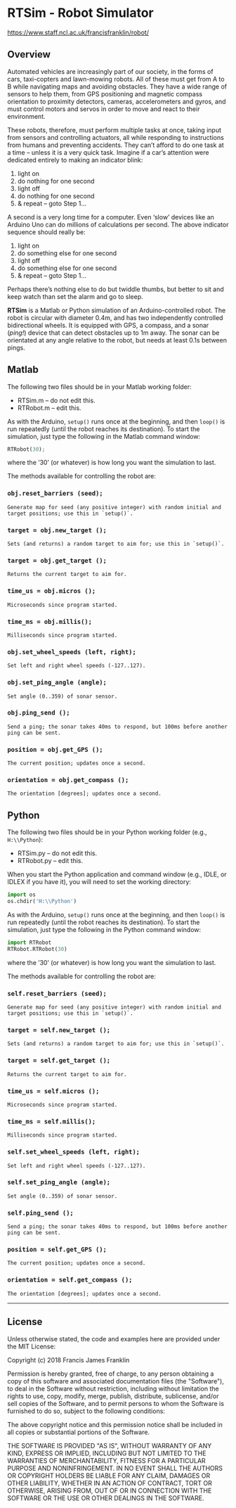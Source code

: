 RTSim - Robot Simulator
=======================

https://www.staff.ncl.ac.uk/francisfranklin/robot/

## Overview

Automated vehicles are increasingly part of our society, in the forms of cars, taxi-copters and lawn-mowing robots. All of these must get from A to B while navigating maps and avoiding obstacles. They have a wide range of sensors to help them, from GPS positioning and magnetic compass orientation to proximity detectors, cameras, accelerometers and gyros, and must control motors and servos in order to move and react to their environment.

These robots, therefore, must perform multiple tasks at once, taking input from sensors and controlling actuators, all while responding to instructions from humans and preventing accidents. They can’t afford to do one task at a time – unless it is a very quick task. Imagine if a car’s attention were dedicated entirely to making an indicator blink:

1. light on
2. do nothing for one second
3. light off
4. do nothing for one second
5. & repeat – goto Step 1…

A second is a very long time for a computer. Even ‘slow’ devices like an Arduino Uno can do millions of calculations per second. The above indicator sequence should really be:

1. light on
2. do something else for one second
3. light off
4. do something else for one second
5. & repeat – goto Step 1…

Perhaps there’s nothing else to do but twiddle thumbs, but better to sit and keep watch than set the alarm and go to sleep.

**RTSim** is a Matlab or Python simulation of an Arduino-controlled robot. The robot is circular with diameter 0.4m, and has two independently controlled bidirectional wheels. It is equipped with GPS, a compass, and a sonar (*ping!*) device that can detect obstacles up to 1m away. The sonar can be orientated at any angle relative to the robot, but needs at least 0.1s between pings.

## Matlab

The following two files should be in your Matlab working folder:

- RTSim.m – do not edit this.
- RTRobot.m – edit this.

As with the Arduino, `setup()` runs once at the beginning, and then `loop()` is run repeatedly (until the robot reaches its destination). To start the simulation, just type the following in the Matlab command window:
```python
RTRobot(30);
```
where the ’30’ (or whatever) is how long you want the simulation to last.

The methods available for controlling the robot are:

### `obj.reset_barriers (seed);`
    Generate map for seed (any positive integer) with random initial and target positions; use this in `setup()`.
### `target = obj.new_target ();`
    Sets (and returns) a random target to aim for; use this in `setup()`.
### `target = obj.get_target ();`
    Returns the current target to aim for.
### `time_us = obj.micros ();`
    Microseconds since program started.
### `time_ms = obj.millis();`
    Milliseconds since program started.
### `obj.set_wheel_speeds (left, right);`
    Set left and right wheel speeds (-127..127).
### `obj.set_ping_angle (angle);`
    Set angle (0..359) of sonar sensor.
### `obj.ping_send ();`
    Send a ping; the sonar takes 40ms to respond, but 100ms before another ping can be sent.
### `position = obj.get_GPS ();`
    The current position; updates once a second.
### `orientation = obj.get_compass ();`
    The orientation [degrees]; updates once a second. 

## Python

The following two files should be in your Python working folder (e.g., `H:\\Python`):

- RTSim.py – do not edit this.
- RTRobot.py – edit this.

When you start the Python application and command window (e.g., IDLE, or IDLEX if you have it), you will need to set the working directory:
```python
import os
os.chdir('H:\\Python')
```

As with the Arduino, `setup()` runs once at the beginning, and then `loop()` is run repeatedly (until the robot reaches its destination). To start the simulation, just type the following in the Python command window:
```python
import RTRobot
RTRobot.RTRobot(30)
```
where the ’30’ (or whatever) is how long you want the simulation to last.

The methods available for controlling the robot are:

### `self.reset_barriers (seed);`
    Generate map for seed (any positive integer) with random initial and target positions; use this in `setup()`.
### `target = self.new_target ();`
    Sets (and returns) a random target to aim for; use this in `setup()`.
### `target = self.get_target ();`
    Returns the current target to aim for.
### `time_us = self.micros ();`
    Microseconds since program started.
### `time_ms = self.millis();`
    Milliseconds since program started.
### `self.set_wheel_speeds (left, right);`
    Set left and right wheel speeds (-127..127).
### `self.set_ping_angle (angle);`
    Set angle (0..359) of sonar sensor.
### `self.ping_send ();`
    Send a ping; the sonar takes 40ms to respond, but 100ms before another ping can be sent.
### `position = self.get_GPS ();`
    The current position; updates once a second.
### `orientation = self.get_compass ();`
    The orientation [degrees]; updates once a second. 

--------

## License

Unless otherwise stated, the code and examples here are
provided under the MIT License:

Copyright (c) 2018 Francis James Franklin

Permission is hereby granted, free of charge, to any person
obtaining a copy of this software and associated
documentation files (the "Software"), to deal in the
Software without restriction, including without limitation
the rights to use, copy, modify, merge, publish,
distribute, sublicense, and/or sell copies of the Software,
and to permit persons to whom the Software is furnished to
do so, subject to the following conditions:

The above copyright notice and this permission notice shall
be included in all copies or substantial portions of the
Software.

THE SOFTWARE IS PROVIDED "AS IS", WITHOUT WARRANTY OF ANY
KIND, EXPRESS OR IMPLIED, INCLUDING BUT NOT LIMITED TO THE
WARRANTIES OF MERCHANTABILITY, FITNESS FOR A PARTICULAR
PURPOSE AND NONINFRINGEMENT. IN NO EVENT SHALL THE AUTHORS
OR COPYRIGHT HOLDERS BE LIABLE FOR ANY CLAIM, DAMAGES OR
OTHER LIABILITY, WHETHER IN AN ACTION OF CONTRACT, TORT OR
OTHERWISE, ARISING FROM, OUT OF OR IN CONNECTION WITH THE
SOFTWARE OR THE USE OR OTHER DEALINGS IN THE SOFTWARE.
